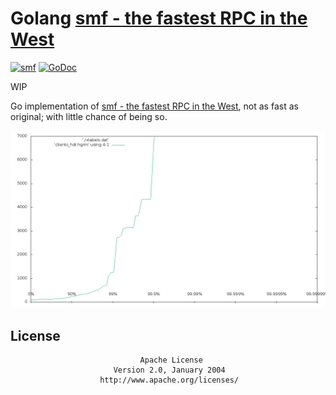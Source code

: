 # Golang [smf - the fastest RPC in the West](http://senior7515.github.io/smf/)

[![smf](https://img.shields.io/badge/project-smf-blue.svg?style=flat-square)](https://github.com/senior7515/smf)
[![GoDoc](https://godoc.org/github.com/ipfn/go-ipfn?status.svg)](https://godoc.org/github.com/crackcomm/go-smf)

WIP

Go implementation of [smf - the fastest RPC in the West](http://senior7515.github.io/smf/), not as fast as original; with little chance of being so.

![](./plot.png)

## License

                                 Apache License
                           Version 2.0, January 2004
                        http://www.apache.org/licenses/
